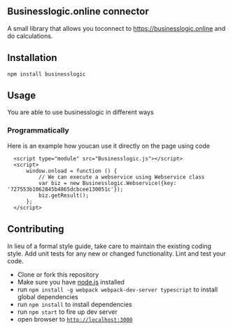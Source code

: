 ## Businesslogic.online connector

A small library that allows you toconnect to https://businesslogic.online and do calculations.

## Installation
  `npm install businesslogic`

## Usage
You are able to use businesslogic in different ways

### Programmatically
Here is an example how youcan use it directly on the page using code

```
  <script type="module" src="Businesslogic.js"></script>
  <script>
      window.onload = function () {
          // We can execute a webservice using Webservice class
          var biz = new Businesslogic.Webservice({key: '727553b1062845b4865dcbcee130051c'});
          biz.getResult();
      };
  </script>
```


## Contributing
In lieu of a formal style guide, take care to maintain the existing coding style. Add unit tests for any new or changed functionality. Lint and test your code.

- Clone or fork this repository
- Make sure you have [node.js](https://nodejs.org/) installed
- run `npm install -g webpack webpack-dev-server typescript` to install global dependencies
- run `npm install` to install dependencies
- run `npm start` to fire up dev server
- open browser to [`http://localhost:3000`](http://localhost:3000)